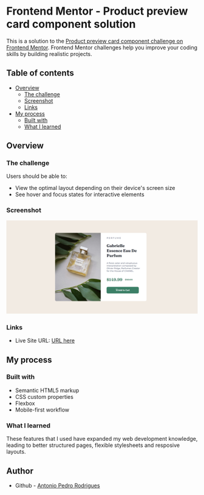# Frontend Mentor - Product preview card component solution

This is a solution to the [Product preview card component challenge on Frontend Mentor](https://www.frontendmentor.io/challenges/product-preview-card-component-GO7UmttRfa). Frontend Mentor challenges help you improve your coding skills by building realistic projects. 

## Table of contents

- [Overview](#overview)
  - [The challenge](#the-challenge)
  - [Screenshot](#screenshot)
  - [Links](#links)
- [My process](#my-process)
  - [Built with](#built-with)
  - [What I learned](#what-i-learned)

## Overview

### The challenge

Users should be able to:

- View the optimal layout depending on their device's screen size
- See hover and focus states for interactive elements

### Screenshot

![Website Screenshot](images/landing.png)


### Links

- Live Site URL: [URL here](https://antoniopedro04.github.io/Product-preview-card-/)

## My process

### Built with

- Semantic HTML5 markup
- CSS custom properties
- Flexbox
- Mobile-first workflow

### What I learned

  These features that I used have expanded my web development knowledge, leading to better structured pages, flexible stylesheets and resposive layouts.


## Author

- Github - [Antonio Pedro Rodrigues](https://github.com/AntonioPedro04)






